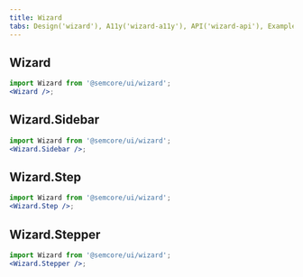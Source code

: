 ```yaml
---
title: Wizard
tabs: Design('wizard'), A11y('wizard-a11y'), API('wizard-api'), Example('wizard-code'), Changelog('wizard-changelog')
---
```


## Wizard

```jsx
import Wizard from '@semcore/ui/wizard';
<Wizard />;
```

<TypesView type="WizardProps" :types={...types} />

## Wizard.Sidebar

```jsx
import Wizard from '@semcore/ui/wizard';
<Wizard.Sidebar />;
```

<TypesView type="WizardSidebarProps" :types={...types} />

## Wizard.Step

```jsx
import Wizard from '@semcore/ui/wizard';
<Wizard.Step />;
```

<TypesView type="WizardStepProps" :types={...types} />

## Wizard.Stepper

```jsx
import Wizard from '@semcore/ui/wizard';
<Wizard.Stepper />;
```

<TypesView type="WizardStepperProps" :types={...types} />

<script setup>import { data as types } from '@types.data.ts';</script>